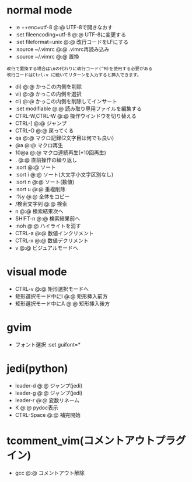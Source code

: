 # normal mode
- :e ++enc=utf-8          @:@ UTF-8で開きなおす
- :set fileencoding=utf-8 @:@ UTF-8に変更する
- :set fileformat=unix    @:@ 改行コードをLFにする
- :source ~/.vimrc        @:@ .vimrc再読み込み
- :source ~/.vimrc        @:@ 置換
```
改行で置換する場合は\nの代わりに改行コード(^M)を使用する必要がある
改行コードはCtrl-v に続いてリターンを入力すると挿入できます。
```
- di)                     @:@ かっこの内側を削除
- vi)                     @:@ かっこの内側を選択
- ci)                     @:@ かっこの内側を削除してインサート
- :set modifiable         @:@ 読み取り専用ファイルを編集する
- CTRL-W,CTRL-W           @:@ 操作ウインドウを切り替える
- CTRL-]                  @:@ ジャンプ
- CTRL-O                  @:@ 戻ってくる
- qa                      @:@ マクロ記録(2文字目は何でも良い)
- @a                      @:@ マクロ再生
- 10@a                    @:@ マクロ連続再生(*10回再生)
- .                       @:@ 直前操作の繰り返し
- :sort                   @:@ ソート
- :sort i                 @:@ ソート(大文字小文字区別なし)
- :sort n                 @:@ ソート(数値)
- :sort u                 @:@ 重複削除
- :%y                     @:@ 全体をコピー
- /検索文字列             @:@ 検索
- n                       @:@ 検索結果次へ
- SHIFT-n                 @:@ 検索結果前へ
- :noh                    @:@ ハイライトを消す
- CTRL-a                  @:@ 数値インクリメント
- CTRL-x                  @:@ 数値デクリメント
- v                       @:@ ビジュアルモードへ

# visual mode
- CTRL-v                  @:@ 矩形選択モードへ
- 矩形選択モード中にI     @:@ 矩形挿入前方
- 矩形選択モード中にA     @:@ 矩形挿入後方

# gvim
- フォント選択 	:set guifont=*

# jedi(python)
- leader-d                @:@ ジャンプ(jedi)
- leader-g                @:@ ジャンプ(jedi)
- leader-r                @:@ 変数リネーム
- K                       @:@ pydoc表示
- CTRL-Space              @:@ 補完開始


# tcomment_vim(コメントアウトプラグイン)
- gcc                     @:@ コメントアウト解除
